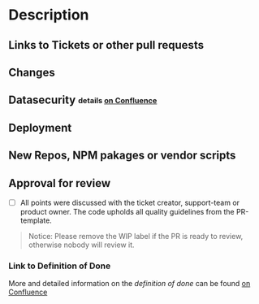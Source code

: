 # Description
<!--
  This is a template to add as many information as possible to the pull request, to help reviewer and as a checklist for you. Points to remember are set in the comments, please read and keep them in mind:
  
    - Code should be self-explanatory and share your knowledge with others
    - Document code that is not self-explanatory
    - Think about bugs and keep security in mind
    - Write tests (Unit and Integration), also for error cases
    - Main logic should hidden behind the api, never trust the client
    - Visible changes should be discussed with the UX-Team from the begining of development; they also have to accept them at the end
    - Keep the changelog up-to-date
    - Leave the code cleaner than you found it. Remove unnecessary lines. Listen to the linter.
-->

## Links to Tickets or other pull requests
<!--
Base links to copy
- https://github.com/schul-cloud/schulcloud-client/pull/????
- https://ticketsystem.hpi-schul-cloud.org/browse/SC-????
-->

## Changes
<!--
  What will the PR change?
  Why are the changes required?
  Short notice if a ticket exists, more detailed if not
-->

## Datasecurity <sub><sup>details [on Confluence](https://docs.hpi-schul-cloud.org/x/2S3GBg)</sup></sub>
<!--
  Notice about:
  - model changes
  - logging of user data
  - right changes
  - and other user data stuff
  If you are not sure if it is relevant, take a look at confluence or ask the data-security team.
-->

## Deployment
<!--
  Keep in mind to changes to seed data, if changes are done by migration scripts.
  Changes to the infrastructure have to be discussed with the devops

  This point should includes following information:
  - What is required for deployment?
  - Environment variables like FEATURE_XY=true
  - Migration scripts to run, other requirements
-->

## New Repos, NPM pakages or vendor scripts
<!--
  Keep in mind the stability, performance, activity and author.

  Describe why it is needed.
-->

## Approval for review
- [ ] All points were discussed with the ticket creator, support-team or product owner. The code upholds all quality guidelines from the PR-template.

> Notice: Please remove the WIP label if the PR is ready to review, otherwise nobody will review it.

### Link to Definition of Done
More and detailed information on the *definition of done* can be found [on Confluence](https://docs.schul-cloud.org/pages/viewpage.action?pageId=92831762)
